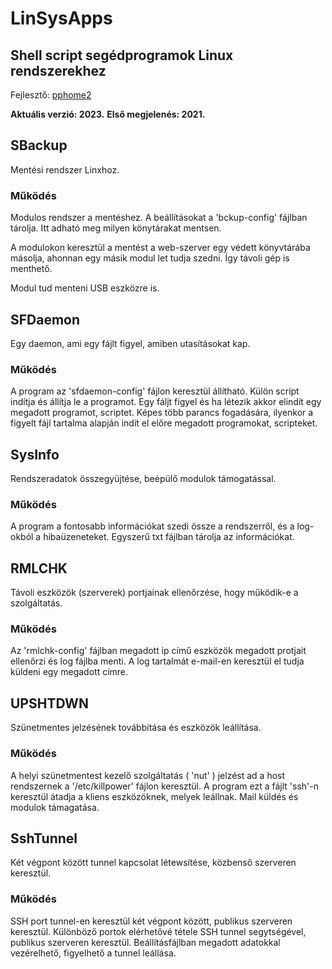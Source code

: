 # LinSysApps

## Shell script segédprogramok Linux rendszerekhez

Fejlesztő: [pphome2](https:/github.com/pphome2)

**Aktuális verzió: 2023.**
**Első megjelenés: 2021.**

## SBackup

Mentési rendszer Linxhoz.

### Működés

Modulos rendszer a mentéshez. A beállításokat a 'bckup-config'
fájlban tárolja. Itt adható meg milyen könytárakat mentsen.

A modulokon keresztül a mentést a web-szerver egy védett könyvtárába
másolja, ahonnan egy másik modul let tudja szedni. Így távoli gép
is menthető.

Modul tud menteni USB eszközre is.

## SFDaemon

Egy daemon, ami egy fájlt figyel, amiben utasításokat kap.

### Működés

A program az 'sfdaemon-config' fájlon keresztül állítható. Külön script indítja
és állítja le a programot. Egy fáljt figyel és ha létezik akkor elindít egy megadott
programot, scriptet. Képes több parancs fogadására, ilyenkor a figyelt fájl
tartalma alapján indít el előre megadott programokat, scripteket.

## SysInfo

Rendszeradatok összegyüjtése, beépülő modulok támogatással.

### Működés

A program a fontosabb információkat szedi össze a rendszerről,
és a log-okból a hibaüzeneteket. Egyszerű txt fájlban tárolja az
információkat.

## RMLCHK

Távoli eszközök (szerverek) portjainak ellenőrzése, hogy működik-e a szolgáltatás.

### Működés

Az 'rmlchk-config' fájlban megadott ip című eszközök megadott protjait ellenőrzi
és log fájlba menti. A log tartalmát e-mail-en keresztül el tudja küldeni egy
megadott címre.

## UPSHTDWN

Szünetmentes jelzésének továbbítása és eszközök leállítása.

### Működés

A helyi szünetmentest kezelő szolgáltatás ( 'nut' ) jelzést ad a host rendszernek a
'/etc/killpower' fájlon keresztül. A program ezt a fájlt 'ssh'-n keresztül átadja a
kliens eszközöknek, melyek leállnak. Mail küldés és modulok támagatása.

## SshTunnel

Két végpont között tunnel kapcsolat létewsítése, közbenső szerveren keresztül.

### Működés

SSH port tunnel-en keresztül két végpont között, publikus szerveren keresztül.
Különböző portok elérhetővé tétele  SSH tunnel segytségével, publikus szerveren
keresztül. Beállításfájlban megadott adatokkal vezérelhető, figyelhető a tunnel
leállása.
